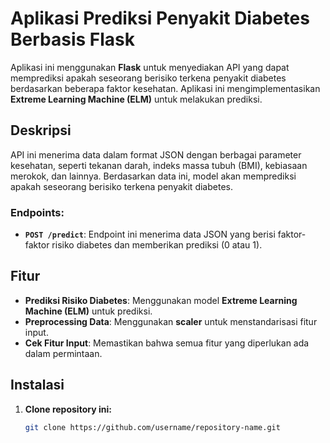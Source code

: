 # Aplikasi Prediksi Penyakit Diabetes Berbasis Flask

Aplikasi ini menggunakan **Flask** untuk menyediakan API yang dapat memprediksi apakah seseorang berisiko terkena penyakit diabetes berdasarkan beberapa faktor kesehatan. Aplikasi ini mengimplementasikan **Extreme Learning Machine (ELM)** untuk melakukan prediksi.

## Deskripsi
API ini menerima data dalam format JSON dengan berbagai parameter kesehatan, seperti tekanan darah, indeks massa tubuh (BMI), kebiasaan merokok, dan lainnya. Berdasarkan data ini, model akan memprediksi apakah seseorang berisiko terkena penyakit diabetes.

### Endpoints:
- **`POST /predict`**: Endpoint ini menerima data JSON yang berisi faktor-faktor risiko diabetes dan memberikan prediksi (0 atau 1).
  
## Fitur
- **Prediksi Risiko Diabetes**: Menggunakan model **Extreme Learning Machine (ELM)** untuk prediksi.
- **Preprocessing Data**: Menggunakan **scaler** untuk menstandarisasi fitur input.
- **Cek Fitur Input**: Memastikan bahwa semua fitur yang diperlukan ada dalam permintaan.

## Instalasi

1. **Clone repository ini:**
   ```bash
   git clone https://github.com/username/repository-name.git
